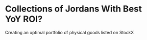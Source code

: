 # Collections of Jordans With Best YoY ROI?
Creating an optimal portfolio of physical goods listed on StockX
